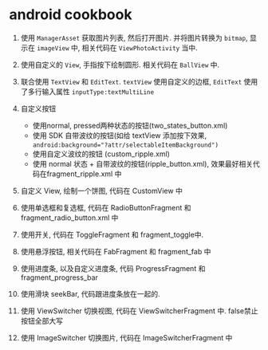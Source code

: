 # android cookbook

  1. 使用 `ManagerAsset` 获取图片列表, 然后打开图片. 并将图片转换为 `bitmap`, 显示在 `imageView` 中, 相关代码在 `ViewPhotoActivity` 当中.

  2. 使用自定义的 `View`, 手指按下绘制圆形. 相关代码在 `BallView` 中.

  3. 联合使用 `TextView` 和 `EditText`. `textView` 使用自定义的边框, `EditText` 使用了多行输入属性 `inputType:textMultiLine`

  4. 自定义按钮
        - 使用normal, pressed两种状态的按钮(two_states_button.xml)
        - 使用 SDK 自带波纹的按钮(如给 textView 添加按下效果, `android:background="?attr/selectableItemBackground")`
        - 使用自定义波纹的按钮 (custom_ripple.xml)
        - 使用 normal 状态 + 自带波纹的按钮(ripple_button.xml), 效果最好相关代码在fragment_ripple.xml 中

  5. 自定义 View, 绘制一个饼图, 代码在 CustomView 中

  6. 使用单选框和复选框, 代码在 RadioButtonFragment 和 fragment_radio_button.xml 中

  7. 使用开关, 代码在 ToggleFragment 和 fragment_toggle中.
 
  8. 使用悬浮按钮, 相关代码在 FabFragment 和 fragment_fab 中

  9. 使用进度条, 以及自定义进度条, 代码 ProgressFragment 和 fragment_progress_bar 

  10. 使用滑块 seekBar, 代码跟进度条放在一起的.

  11. 使用 ViewSwitcher 切换视图, 代码在 ViewSwitcherFragment 中. <item name="android:textAllCaps">false</item>禁止按钮全部大写
    
  12. 使用 ImageSwitcher 切换图片, 代码在 ImageSwitcherFragment 中